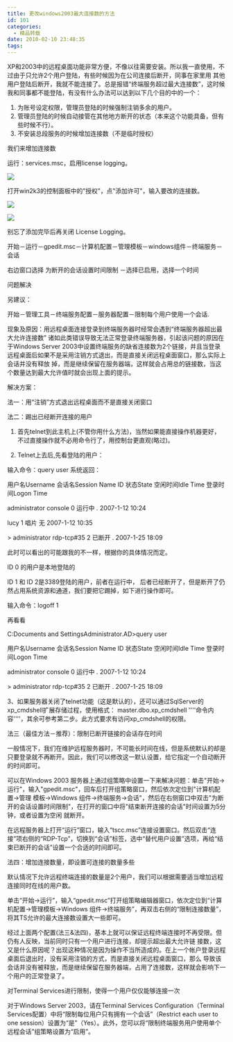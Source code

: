 ```yaml
---
title: 更改windows2003最大连接数的方法
id: 101
categories:
  - 精品转载
date: 2010-02-10 23:48:35
tags:
---
```


XP和2003中的远程桌面功能非常方便，不像以往需要安装。所以我一直使用，不过由于只允许2个用户登陆，有些时候因为在公司连接后断开，同事在家里用 其他用户登陆后断开，我就不能连接了。总是报错&ldquo;终端服务超过最大连接数&rdquo;，这时候我和同事都不能登陆，有没有什么办法可以达到以下几个目的中的一个：

1. 为账号设定权限，管理员登陆的时候强制注销多余的用户。
2. 管理员登陆的时候自动接管在其他地方断开的状态（本来这个功能具备，但有些时候不行）。
3. 不安装总段服务的时候增加连接数（不是临时授权）

<!--more-->

我们来增加连接数

运行：services.msc，启用license logging。

![](http://lh6.ggpht.com/_Npc6IElQ2gU/S-luCqlaB5I/AAAAAAAAAGE/iX1OF0BYWu8/sql_server_p1.jpg)

打开win2k3的控制面板中的&quot;授权&quot;，点&quot;添加许可&quot;，输入要改的连接数。

![](http://lh3.ggpht.com/_Npc6IElQ2gU/S-luCgUHlVI/AAAAAAAAAGI/XGhLik9VGSk/sql_server_p2.jpg)

![](http://lh4.ggpht.com/_Npc6IElQ2gU/S-luC2EDNwI/AAAAAAAAAGM/pomWrNdMgu8/sql_server_p3.jpg)

别忘了添加完毕后再关闭 License Logging。

开始－运行－gpedit.msc－计算机配置－管理模板－windows组件－终端服务－会话

右边窗口选择 为断开的会话设置时间限制 －选择已启用，选择一个时间

问题解决

另建议：

开始－管理工具－终端服务配置－服务器配置－限制每个用户使用一个会话.

现象及原因：用远程桌面连接登录到终端服务器时经常会遇到&ldquo;终端服务器超出最大允许连接数&rdquo; 诸如此类错误导致无法正常登录终端服务器，引起该问题的原因在于Windows Server 2003中设置终端服务的缺省连接数为2个链接，并且当登录远程桌面后如果不是采用注销方式退出，而是直接关闭远程桌面窗口，那么实际上会话并没有释放 掉，而是继续保留在服务器端，这样就会占用总的链接数，当这个数量达到最大允许值时就会出现上面的提示。

解决方案：

法一：用&ldquo;注销&rdquo;方式退出远程桌面而不是直接关闭窗口

法二：踢出已经断开连接的用户

1. 首先telnet到此主机上(不管你用什么方法)，当然如果能直接操作机器更好，不过直接操作就不必用命令行了，用控制台更直观(略过)。

2. Telnet上去后,先看登陆的用户：

输入命令：query user 系统返回：

用户名Username      会话名Session Name      ID   状态State    空闲时间Idle Time     登录时间Logon Time

administrator            console                               0   运行中               .                           2007-1-12 10:24

lucy                                                                           1   唱片            无                            2007-1-12 10:35

&gt; administrator         rdp-tcp#35                      2   已断开               .                          2007-1-25 18:09

此时可以看出的可能跟我的不一样，根据你的具体情况而定。

ID 0 的用户是本地登陆的

ID 1 和 ID 2是3389登陆的用户，前者在运行中， 后者已经断开了，但是断开了仍然占用系统资源和通道，我们要把它踢掉，如下进行操作即可。 

输入命令：logoff 1

再看看

C:Documents and SettingsAdministrator.AD>query user

用户名Username      会话名Session Name      ID   状态State    空闲时间Idle Time     登录时间Logon Time

administrator          console                                0   运行中               .                          2007-1-12 10:24

&gt; administrator       rdp-tcp#35                       2   已断开               .                          2007-1-25 18:09

3、如果服务器关闭了telnet功能（这是默认的），还可以通过SqlServer的xp_cmdshell扩展存储过程，使用格式： master.dbo.xp_cmdshell &#39;&#39;&#39;&#39;命令内容&#39;&#39;&#39;&#39;，其余可参考第二步。此方式要求有访问xp_cmdshell的权限。

法三（最佳方法－推荐）：限制已断开链接的会话存在时间

一般情况下，我们在维护远程服务器时，不可能长时间在线，但是系统默认的却是只要登录就不再断开。因此，我们可以修改这一默认设置，给它指定一个自动断开的时间即可。

可以在Windows 2003 服务器上通过组策略中设置一下来解决问题：单击&quot;开始&rarr;运行&quot;，输入&quot;gpedit.msc&quot;，回车后打开组策略窗口，然后依次定位到&quot;计算机配置&rarr;管理 模板&rarr;Windows 组件&rarr;终端服务&rarr;会话&quot;，然后在右侧窗口中双击&quot;为断开的会话设置时间限制&quot;，在打开的窗口中将&quot;结束断开连接的会话&quot;时间设置为5分钟，或者设置为空闲 就断开。

在远程服务器上打开&ldquo;运行&rdquo;窗口，输入&ldquo;tscc.msc&rdquo;连接设置窗口。然后双击&ldquo;连接&rdquo;项右侧的&ldquo;RDP-Tcp&rdquo;，切换到&ldquo;会话&rdquo;标签，选中&ldquo;替代用户设置&rdquo;选项，再给&ldquo;结束已断开的会话&rdquo;设置一个合适的时间即可。

法四：增加连接数量，即设置可连接的数量多些

默认情况下允许远程终端连接的数量是2个用户，我们可以根据需要适当增加远程连接同时在线的用户数。

单击&ldquo;开始&rarr;运行&rdquo;，输入&ldquo;gpedit.msc&rdquo;打开组策略编辑器窗口，依次定位到&ldquo;计算机配置&rarr;管理模板&rarr;Windows 组件&rarr;终端服务&rdquo;，再双击右侧的&ldquo;限制连接数量&rdquo;，将其TS允许的最大连接数设置大一些即可。

经过上面两个配置(法三&amp;法四)，基本上就可以保证远程终端连接时不再受限。但仍有人反映，当前同时只有一个用户进行连接，却提示超出最大允许链 接数，这又是什么原因呢？出现这种情况是因为操作不当所造成的。在上一个帐户登录远程桌面后退出时，没有采用注销的方式，而是直接关闭远程桌面窗口，那么 导致该会话并没有被释放，而是继续保留在服务器端，占用了连接数，这样就会影响下一个用户的正常登录了。

对Terminal Services进行限制，使得一个用户仅仅能够连接一次

对于Windows Server 2003，请在Terminal Services Configuration（Terminal Services配置）中将&ldquo;限制每位用户只有拥有一个会话&rdquo;（Restrict each user to one session）设置为&ldquo;是&rdquo;（Yes）。此外，您可以将&ldquo;限制终端服务用户使用单个远程会话&rdquo;组策略设置为&ldquo;启用&rdquo;。
